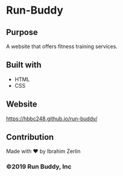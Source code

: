 # Run-Buddy

## Purpose
A website that offers fitness training services.

## Built with
* HTML
* CSS

## Website
https://hbbc248.github.io/run-buddy/

## Contribution
Made with ❤️ by Ibrahim Zerlin

### ©️2019 Run Buddy, Inc
